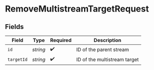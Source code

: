 # RemoveMultistreamTargetRequest


## Fields

| Field                        | Type                         | Required                     | Description                  |
| ---------------------------- | ---------------------------- | ---------------------------- | ---------------------------- |
| `id`                         | *string*                     | :heavy_check_mark:           | ID of the parent stream      |
| `targetId`                   | *string*                     | :heavy_check_mark:           | ID of the multistream target |